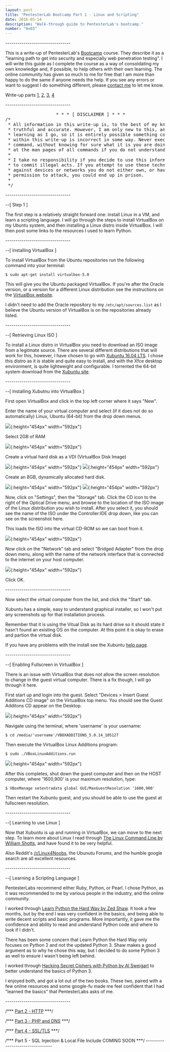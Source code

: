 ```yaml
---
layout: post
title: "PentesterLab Bootcamp Part 1 - Linux and Scripting"
date: 2016-05-14
description: "Walk-through guide to PentesterLab's bootcamp."
number: "0x03"
---
```

\-\-\-\-\-\-\-\-\-\-\-\-\-\-\-\-\-\-\-\-\-\-\-\-\-\-\-\-\-\-\-\-

This is a write-up of PentesterLab's [Bootcamp](https://pentesterlab.com/bootcamp) course. They describe it as a "learning path to get into security and especially web penetration testing". I will write this guide as I complete the course as a way of consoldating my own knowledge and, if possible, to help others with their own learning. The online community has given so much to me for free that I am more than happy to do the same if anyone needs the help. If you see any errors or want to suggest I do something different, please [contact me](https://www.maxmunday.com/contact/) to let me know.

Write-up parts [1](https://www.maxmunday.com/blog/2016/05/14/pentesterlab-bootcamp-part-1-linux-and-scripting), [2](https://www.maxmunday.com/blog/2016/05/22/pentesterlab-bootcamp-part-2-http), [3](https://www.maxmunday.com/blog/2016/05/27/pentesterlab-bootcamp-part-3-php-and-dns), [4](https://www.maxmunday.com/blog/2016/08/09/pentesterlab-bootcamp-part-4-ssl-tls)

\-\-\-\-\-\-\-\-\-\-\-\-\-\-\-\-\-\-\-\-\-\-\-\-\-\-\-\-\-\-\-\-

<pre>
                   * * * [ DISCLAIMER ] * * *
/*
 * All information in this write-up is, to the best of my knowledge,  
 * truthful and accurate. However, I am only new to this, and I am   
 * learning as I go, so it is entirely possible something contained  
 * within this write-up is incorrect in some way. Never execute any  
 * command, without knowing for sure what it is you are doing. Look  
 * at the man pages of all commands if you do not understand them.  
 *
 * I take no responsibility if you decide to use this information   
 * to commit illegal acts. If you attempt to use these techniques  
 * against devices or networks you do not either own, or have    
 * permission to attack, you could end up in prison.  
 *
 */  
</pre> 
 
\-\-\-\-\-\-\-\-\-\-\-\-\-\-\-\-\-\-\-\-\-\-\-\-\-\-\-\-\-\-\-\-

\-\-[ Step 1 ]

The first step is a relatively straight forward one: install Linux in a VM, and learn a scripting language. I will go through the steps to install VirtualBox on my Ubuntu system, and then installing a Linux distro inside VirtualBox. I will then post some links to the resources I used to learn Python.

\-\-\-\-\-\-\-\-\-\-\-\-\-\-\-\-\-\-\-\-\-\-\-\-\-\-\-\-\-\-\-\-

\-\-[ Installing VirtualBox ]

To install VirtualBox from the Ubuntu repositories run the following command into your terminal:

~~~
$ sudo apt-get install virtualbox-5.0
~~~

This will give you the Ubuntu packaged VirtualBox. If you're after the Oracle version, or a version for a different Linux distribution see the instructions on the [VirtualBox website](https://www.virtualbox.org/wiki/Linux_Downloads).

I didn't need to add the Oracle repository to my `/etc/apt/sources.list` as I believe the Ubuntu version of VirtualBox is on the repositories already listed.

\-\-\-\-\-\-\-\-\-\-\-\-\-\-\-\-\-\-\-\-\-\-\-\-\-\-\-\-\-\-\-\-

\-\-[ Retrieving Linux ISO ]

To install a Linux distro in VirtualBox you need to download an ISO image from a legitmate source. There are several different distributions that will work for this, however, I have chosen to go with [Xubuntu 16.04 LTS](http://xubuntu.org/). I chose this distro as it is stable and quite easy to install, and with the Xfce desktop environment, is quite lightweight and configurable. I torrented the 64-bit system download from the [Xubuntu site](http://xubuntu.org/getxubuntu/). 

\-\-\-\-\-\-\-\-\-\-\-\-\-\-\-\-\-\-\-\-\-\-\-\-\-\-\-\-\-\-\-\-

\-\-[ Installing Xubutnu into VirtualBox ]

First open VirtualBox and click in the top left corner where it says "New". 

Enter the name of your virtual computer and select (if it does not do so automatically) Linux, Ubuntu (64-bit) from the drop down menus.

![](/pictures/install_linux_1.png){:height="454px" width="592px"}

Select 2GB of RAM

![](/pictures/install_linux_2.png){:height="454px" width="592px"}

Create a virtual hard disk as a VDI (VirtualBox Disk Image)

![](/pictures/install_linux_3.png){:height="454px" width="592px"}
![](/pictures/install_linux_4.png){:height="454px" width="592px"}

Create an 8GB, dynamically allocated hard disk.

![](/pictures/install_linux_5.png){:height="454px" width="592px"}
![](/pictures/install_linux_6.png){:height="454px" width="592px"}

Now, click on "Settings", then the "Storage" tab. Click the CD icon to the right of the Optical Drive menu, and browse to the location of the ISO image of the Linux distribution you wish to install. After you select it, you should see the name of the ISO under the Controller:IDE drop down, like you can see on the screenshot here.

This loads the ISO into the virtual CD-ROM so we can boot from it.

![](/pictures/install_linux_7.png){:height="454px" width="592px"}

Now click on the "Network" tab and select "Bridged Adapter" from the drop down menu, along with the name of the network interface that is connected to the internet on your host computer. 

![](/pictures/install_linux_8.png){:height="454px" width="592px"}

Click OK.

\-\-\-\-\-\-\-\-\-\-\-\-\-\-\-\-\-\-\-\-\-\-\-\-\-\-\-\-\-\-\-\-

Now select the virtual computer from the list, and click the "Start" tab.

Xubuntu has a simple, easy to understand graphical installer, so I won't put any screenshots up for that installation process.

Remember that it is using the Vitual Disk as its hard drive so it should state it hasn't found an existing OS on the computer. At this point it is okay to erase and partion the virtual disk. 

If you have any problems with the install see the Xubuntu [help page](http://xubuntu.org/help/).

\-\-\-\-\-\-\-\-\-\-\-\-\-\-\-\-\-\-\-\-\-\-\-\-\-\-\-\-\-\-\-\-

\-\-[ Enabling Fullscreen in VirtualBox ]

There is an issue with VirtualBox that does not allow the screen resolution to change in the guest virtual computer. There is a fix though, I will go through it here.

First start up and login into the guest. Select "Devices > Insert Guest Additions CD image" on the VirtualBox top menu. You should see the Guest Additons CD appear on the Desktop.

![](/pictures/set_res_for_VB_1.png){:height="454px" width="592px"}

Navigate using the terminal, where 'username' is your username:

~~~
$ cd /media/'username'/VBOXADDITIONS_5.0.14_105127
~~~

Then execute the VirtualBox Linux Additions program:

~~~
$ sudo ./VBoxLinuxAdditions.run
~~~

![](/pictures/set_res_for_VB_3.png){:height="454px" width="592px"}

After this completes, shut down the guest computer and then on the HOST computer, where '1600,900' is your maximum resolution, type:

~~~
$ VBoxManage setextradata global GUI/MaxGuestResolution '1600,900'
~~~

Then restart the Xubuntu guest, and you should be able to use the guest at fullscreen resolution.

\-\-\-\-\-\-\-\-\-\-\-\-\-\-\-\-\-\-\-\-\-\-\-\-\-\-\-\-\-\-\-\-

\-\-[ Learning to use Linux ]

Now that Xubuntu is up and running in VirtualBox, we can move to the next step. To learn more about Linux I read through [The Linux Command Line by William Shotts](http://linuxcommand.org/tlcl.php), and have found it to be very helpful.

Also Reddit's [/r/Linux4Noobs](https://www.reddit.com/r/linux4noobs/), the Ubunutu Forums, and the humble google search are all excellent resources.

\-\-\-\-\-\-\-\-\-\-\-\-\-\-\-\-\-\-\-\-\-\-\-\-\-\-\-\-\-\-\-\-

\-\-[ Learning a Scripting Language ]

PentesterLabs recommend either Ruby, Python, or Pearl. I chose Python, as it was recommended to me by various people in the industry, and the online community.

I worked through [Learn Python the Hard Way by Zed Shaw](http://learnpythonthehardway.org/). It took a few months, but by the end I was very confident in the basics, and being able to write decent scripts and basic programs. More importantly, it gave me the confidence and ability to read and understand Python code and where to look if I didn't.

There has been some concern that Learn Python the Hard Way only focuses on Python 2 and not the updated Python 3. Shaw makes a good argument as to why he chose this way, but I decided to do some Python 3 as well to ensure I wasn't being left behind.

I worked through [Hacking Secret Ciphers with Python by Al Sweigart](https://inventwithpython.com/hacking/) to better understand the basics of Python 3. 

I enjoyed both, and got a lot out of the two books. These two, paired with a few online resources and some google-fu made me feel confident that I had "learned the basics" that PentesterLabs asks of me.

\-\-\-\-\-\-\-\-\-\-\-\-\-\-\-\-\-\-\-\-\-\-\-\-\-\-\-\-\-\-\-\-

/*\*\* [Part 2 - HTTP](https://www.maxmunday.com/blog/2016/05/22/pentesterlab-bootcamp-part-2-http) \*\*\*/

/*\*\* [Part 3 - PHP and DNS](https://www.maxmunday.com/blog/2016/05/27/pentesterlab-bootcamp-part-3-php-and-dns) \*\*\*/

/*\*\* [Part 4 - SSL/TLS](https://www.maxmunday.com/blog/2016/08/09/pentesterlab-bootcamp-part-4-ssl-tls) \*\*\*/

/*\*\* Part 5 - SQL Injection & Local File Include COMING SOON \*\*\*/
\-\-\-\-\-\-\-\-\-\-\-\-\-\-\-\-\-\-\-\-\-\-\-\-\-\-\-\-\-\-\-\-
